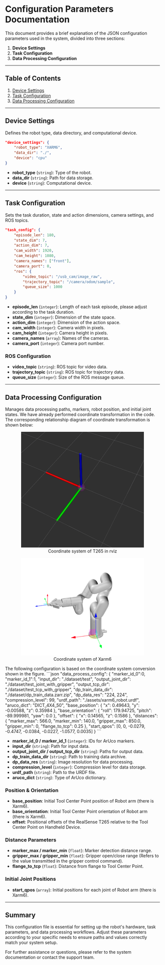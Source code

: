 # Configuration Parameters Documentation

This document provides a brief explanation of the JSON configuration parameters used in the system, divided into three sections:

1. **Device Settings**
2. **Task Configuration**
3. **Data Processing Configuration**

---

## Table of Contents

1. [Device Settings](#device-settings)
2. [Task Configuration](#task-configuration)
3. [Data Processing Configuration](#data-processing-configuration)

---

## Device Settings

Defines the robot type, data directory, and computational device.

```json
"device_settings": {
    "robot_type": "XARM6",
    "data_dir": "./",
    "device": "cpu"
}
```

- **robot_type** (`string`): Type of the robot.
- **data_dir** (`string`): Path for data storage.
- **device** (`string`): Computational device.

---

## Task Configuration

Sets the task duration, state and action dimensions, camera settings, and ROS topics.

```json
"task_config": {
    "episode_len": 180,
    "state_dim": 7,
    "action_dim": 7,
    "cam_width": 1920,
    "cam_height": 1080,
    "camera_names": ["front"],
    "camera_port": 0,
    "ros": {
        "video_topic": "/usb_cam/image_raw",
        "trajectory_topic": "/camera/odom/sample",
        "queue_size": 1000
    }
}
```

- **episode_len** (`integer`): Length of each task episode, please adjust according to the task duration.
- **state_dim** (`integer`): Dimension of the state space.
- **action_dim** (`integer`): Dimension of the action space.
- **cam_width** (`integer`): Camera width in pixels.
- **cam_height** (`integer`): Camera height in pixels.
- **camera_names** (`array`): Names of the cameras.
- **camera_port** (`integer`): Camera port number.

### ROS Configuration

- **video_topic** (`string`): ROS topic for video data.
- **trajectory_topic** (`string`): ROS topic for trajectory data.
- **queue_size** (`integer`): Size of the ROS message queue.

---

## Data Processing Configuration

Manages data processing paths, markers, robot position, and initial joint states. 
We have already performed coordinate transformation in the code. The corresponding relationship diagram of coordinate transformation is shown below:
<figure align="center">
  <img src="../docs/2.png" width="400" />
  <figcaption>Coordinate system of T265 in rviz</figcaption>
</figure>
<figure align="center">
  <img src="../docs/1.png" width="400" />
  <figcaption>Coordinate system of Xarm6</figcaption>
</figure>
The following configuration is based on the coordinate system conversion shown in the figure.
```json
"data_process_config": {
    "marker_id_0":0,
    "marker_id_1":1,
    "input_dir": "./dataset/test",
    "output_joint_dir": "./dataset/test_joint_with_gripper",
    "output_tcp_dir": "./dataset/test_tcp_with_gripper",
    "dp_train_data_dir": "./dataset/dp_train_data.zarr.zip",
    "dp_data_res": "224, 224",
    "compression_level": 99,
    "urdf_path": "./assets/xarm6_robot.urdf",
    "aruco_dict": "DICT_4X4_50",
    "base_position": {
        "x": 0.49643,
        "y": -0.00588,
        "z": 0.35984
    },
    "base_orientation": {
        "roll": 179.94725,
        "pitch": -89.999981,
        "yaw": 0.0
    },
    "offset": {
        "x": 0.14565,
        "z": 0.1586
    },
    "distances": {
        "marker_max": 566.0,
        "marker_min": 140.0,
        "gripper_max": 850.0,
        "gripper_min": 0,
        "flange_to_tcp": 0.25
    },
    "start_qpos": [0, 0, -0.0279, -0.4747, -0.0384, -0.0227, -1.0577, 0.0035]
}
```

- **marker_id_0 / marker_id_1** (`integer`): IDs for ArUco markers.
- **input_dir** (`string`): Path for input data.
- **output_joint_dir / output_tcp_dir** (`string`): Paths for output data.
- **dp_train_data_dir** (`string`): Path to training data archive.
- **dp_data_res** (`string`): Image resolution for data processing.
- **compression_level** (`integer`): Compression level for data storage.
- **urdf_path** (`string`): Path to the URDF file.
- **aruco_dict** (`string`): Type of ArUco dictionary.

### Position & Orientation

- **base_position**: Initial Tool Center Point position of Robot arm (there is Xarm6).
- **base_orientation**: Initial Tool Center Point orientation of Robot arm (there is Xarm6).
- **offset**: Positional offsets of the RealSense T265 relative to the Tool Center Point on Handheld Device.

### Distance Parameters

- **marker_max / marker_min** (`float`): Marker detection distance range.
- **gripper_max / gripper_min** (`float`): Gripper open/close range (Refers to the value transmitted in the gripper control command).
- **flange_to_tcp** (`float`): Distance from flange to Tool Center Point.

### Initial Joint Positions

- **start_qpos** (`array`): Initial positions for each joint of Robot arm (there is Xarm6).

---

## Summary

This configuration file is essential for setting up the robot's hardware, task parameters, and data processing workflows. Adjust these parameters according to your specific needs to ensure paths and values correctly match your system setup.

For further assistance or questions, please refer to the system documentation or contact the support team.
